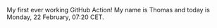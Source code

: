 My first ever working GitHub Action!
My name is Thomas and today is Monday, 22 February, 07:20 CET. 
